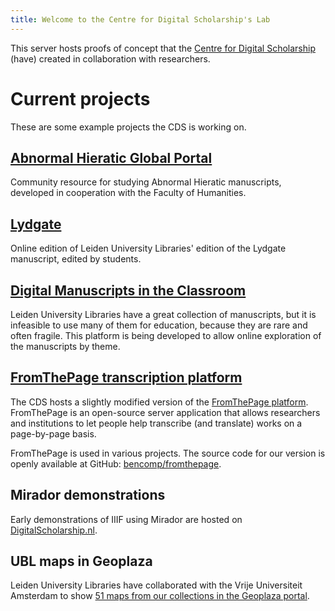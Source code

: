 ```yaml
---
title: Welcome to the Centre for Digital Scholarship's Lab
---
```


This server hosts proofs of concept that the <a href="https://www.library.universiteitleiden.nl/cds" target="_blank">Centre for Digital Scholarship</a> (have) created in collaboration with researchers.

# Current projects

These are some example projects the CDS is working on.

## [Abnormal Hieratic Global Portal](abnormalhieratic/)

Community resource for studying Abnormal Hieratic manuscripts, developed in cooperation with the Faculty of Humanities.

## [Lydgate](lydgate/)

Online edition of Leiden University Libraries' edition of the Lydgate manuscript, edited by students.

## [Digital Manuscripts in the Classroom](digmanclass/)

Leiden University Libraries have a great collection of manuscripts,
but it is infeasible to use many of them for education, because they
are rare and often fragile. This platform is being developed to allow
online exploration of the manuscripts by theme.

## [FromThePage transcription platform](transcription/)

The CDS hosts a slightly modified version of the
[FromThePage platform](https://fromthepage.com). FromThePage is an
open-source server application that allows researchers and institutions
to let people help transcribe (and translate) works on a page-by-page basis.

FromThePage is used in various projects. The source code for our version
is openly available at GitHub: [bencomp/fromthepage](https://github.com/bencomp/fromthepage).

## Mirador demonstrations

Early demonstrations of IIIF using Mirador are hosted on [DigitalScholarship.nl](https://digitalscholarship.nl/view/).

## UBL maps in Geoplaza

Leiden University Libraries have collaborated with the Vrije Universiteit
Amsterdam to show [51 maps from our collections in the Geoplaza portal][ublgeoplaza].

[ublgeoplaza]: https://geoplaza.labs.vu.nl/catalog?f%5bdct_provenance_s%5d%5b%5d=Universitaire+Bibliotheken+Leiden
